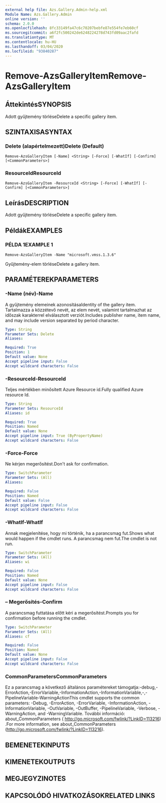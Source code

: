 ```yaml
---
external help file: Azs.Gallery.Admin-help.xml
Module Name: Azs.Gallery.Admin
online version: ''
schema: 2.0.0
ms.openlocfilehash: 8fc33149fa47c6c70207bebfe87e554fe7eb60cf
ms.sourcegitcommit: a6f2fc500242de6248224278d743fd09aac2fafd
ms.translationtype: MT
ms.contentlocale: hu-HU
ms.lasthandoff: 03/04/2020
ms.locfileid: "93840287"
---
```

# <span data-ttu-id="a6cae-101">Remove-AzsGalleryItem</span><span class="sxs-lookup"><span data-stu-id="a6cae-101">Remove-AzsGalleryItem</span></span>

## <span data-ttu-id="a6cae-102">Áttekintés</span><span class="sxs-lookup"><span data-stu-id="a6cae-102">SYNOPSIS</span></span>
<span data-ttu-id="a6cae-103">Adott gyűjtemény törlése</span><span class="sxs-lookup"><span data-stu-id="a6cae-103">Delete a specific gallery item.</span></span>

## <span data-ttu-id="a6cae-104">SZINTAXISA</span><span class="sxs-lookup"><span data-stu-id="a6cae-104">SYNTAX</span></span>

### <span data-ttu-id="a6cae-105">Delete (alapértelmezett)</span><span class="sxs-lookup"><span data-stu-id="a6cae-105">Delete (Default)</span></span>
```
Remove-AzsGalleryItem [-Name] <String> [-Force] [-WhatIf] [-Confirm] [<CommonParameters>]
```

### <span data-ttu-id="a6cae-106">ResourceId</span><span class="sxs-lookup"><span data-stu-id="a6cae-106">ResourceId</span></span>
```
Remove-AzsGalleryItem -ResourceId <String> [-Force] [-WhatIf] [-Confirm] [<CommonParameters>]
```

## <span data-ttu-id="a6cae-107">Leírás</span><span class="sxs-lookup"><span data-stu-id="a6cae-107">DESCRIPTION</span></span>
<span data-ttu-id="a6cae-108">Adott gyűjtemény törlése</span><span class="sxs-lookup"><span data-stu-id="a6cae-108">Delete a specific gallery item.</span></span>

## <span data-ttu-id="a6cae-109">Példák</span><span class="sxs-lookup"><span data-stu-id="a6cae-109">EXAMPLES</span></span>

### <span data-ttu-id="a6cae-110">PÉLDA 1</span><span class="sxs-lookup"><span data-stu-id="a6cae-110">EXAMPLE 1</span></span>
```
Remove-AzsGalleryItem -Name "microsoft.vmss.1.3.6"
```

<span data-ttu-id="a6cae-111">Gyűjtemény-elem törlése</span><span class="sxs-lookup"><span data-stu-id="a6cae-111">Delete a gallery item.</span></span>

## <span data-ttu-id="a6cae-112">PARAMÉTEREK</span><span class="sxs-lookup"><span data-stu-id="a6cae-112">PARAMETERS</span></span>

### <span data-ttu-id="a6cae-113">-Name (név)</span><span class="sxs-lookup"><span data-stu-id="a6cae-113">-Name</span></span>
<span data-ttu-id="a6cae-114">A gyűjtemény elemeinek azonosítása</span><span class="sxs-lookup"><span data-stu-id="a6cae-114">Identity of the gallery item.</span></span>
<span data-ttu-id="a6cae-115">Tartalmazza a közzétevő nevét, az elem nevét, valamint tartalmazhat az időszak karakterrel elválasztott verziót.</span><span class="sxs-lookup"><span data-stu-id="a6cae-115">Includes publisher name, item name, and may include version separated by period character.</span></span>

```yaml
Type: String
Parameter Sets: Delete
Aliases:

Required: True
Position: 1
Default value: None
Accept pipeline input: False
Accept wildcard characters: False
```

### <span data-ttu-id="a6cae-116">-ResourceId</span><span class="sxs-lookup"><span data-stu-id="a6cae-116">-ResourceId</span></span>
<span data-ttu-id="a6cae-117">Teljes mértékben minősített Azure Resource id.</span><span class="sxs-lookup"><span data-stu-id="a6cae-117">Fully qualified Azure resource Id.</span></span>

```yaml
Type: String
Parameter Sets: ResourceId
Aliases: id

Required: True
Position: Named
Default value: None
Accept pipeline input: True (ByPropertyName)
Accept wildcard characters: False
```

### <span data-ttu-id="a6cae-118">-Force</span><span class="sxs-lookup"><span data-stu-id="a6cae-118">-Force</span></span>
<span data-ttu-id="a6cae-119">Ne kérjen megerősítést.</span><span class="sxs-lookup"><span data-stu-id="a6cae-119">Don't ask for confirmation.</span></span>

```yaml
Type: SwitchParameter
Parameter Sets: (All)
Aliases:

Required: False
Position: Named
Default value: False
Accept pipeline input: False
Accept wildcard characters: False
```

### <span data-ttu-id="a6cae-120">-WhatIf</span><span class="sxs-lookup"><span data-stu-id="a6cae-120">-WhatIf</span></span>
<span data-ttu-id="a6cae-121">Annak megjelenítése, hogy mi történik, ha a parancsmag fut.</span><span class="sxs-lookup"><span data-stu-id="a6cae-121">Shows what would happen if the cmdlet runs.</span></span>
<span data-ttu-id="a6cae-122">A parancsmag nem fut.</span><span class="sxs-lookup"><span data-stu-id="a6cae-122">The cmdlet is not run.</span></span>

```yaml
Type: SwitchParameter
Parameter Sets: (All)
Aliases: wi

Required: False
Position: Named
Default value: None
Accept pipeline input: False
Accept wildcard characters: False
```

### <span data-ttu-id="a6cae-123">– Megerősítés</span><span class="sxs-lookup"><span data-stu-id="a6cae-123">-Confirm</span></span>
<span data-ttu-id="a6cae-124">A parancsmag futtatása előtt kéri a megerősítést.</span><span class="sxs-lookup"><span data-stu-id="a6cae-124">Prompts you for confirmation before running the cmdlet.</span></span>

```yaml
Type: SwitchParameter
Parameter Sets: (All)
Aliases: cf

Required: False
Position: Named
Default value: None
Accept pipeline input: False
Accept wildcard characters: False
```

### <span data-ttu-id="a6cae-125">CommonParameters</span><span class="sxs-lookup"><span data-stu-id="a6cae-125">CommonParameters</span></span>
<span data-ttu-id="a6cae-126">Ez a parancsmag a következő általános paramétereket támogatja:-debug,-ErrorAction,-ErrorVariable,-InformationAction,-InformationVariable,-,-PipelineVariable-WarningAction</span><span class="sxs-lookup"><span data-stu-id="a6cae-126">This cmdlet supports the common parameters: -Debug, -ErrorAction, -ErrorVariable, -InformationAction, -InformationVariable, -OutVariable, -OutBuffer, -PipelineVariable, -Verbose, -WarningAction, and -WarningVariable.</span></span> <span data-ttu-id="a6cae-127">További információ: about_CommonParameters ( http://go.microsoft.com/fwlink/?LinkID=113216) .</span><span class="sxs-lookup"><span data-stu-id="a6cae-127">For more information, see about_CommonParameters (http://go.microsoft.com/fwlink/?LinkID=113216).</span></span>

## <span data-ttu-id="a6cae-128">BEMENETEK</span><span class="sxs-lookup"><span data-stu-id="a6cae-128">INPUTS</span></span>

## <span data-ttu-id="a6cae-129">KIMENETEK</span><span class="sxs-lookup"><span data-stu-id="a6cae-129">OUTPUTS</span></span>

## <span data-ttu-id="a6cae-130">MEGJEGYZI</span><span class="sxs-lookup"><span data-stu-id="a6cae-130">NOTES</span></span>

## <span data-ttu-id="a6cae-131">KAPCSOLÓDÓ HIVATKOZÁSOK</span><span class="sxs-lookup"><span data-stu-id="a6cae-131">RELATED LINKS</span></span>

